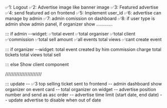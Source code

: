 

✅1: Logout
✅2: Advertise image like banner image
✅3: Featured advertise
✅4: send featured ad on frontend
✅5: Implement user_id
✅6: advertise can manage by admin
✅7: admin comission on dashboard
✅8: if user type is admin show admin panel, if organizer show ............. 

::: if admin
--widget:
    ✅total event
    ✅total organiser
    ✅total client
    ✅commission
    ✅total sell amount
    ✅all events
    total views
    ✅cant create event

::: if organizer
--widget:
    total event created by him
    commission charge
    total tickets
    total views
    total sell

::: else
    Show client component



///////////////////////

::: update
    -- ✅3 top selling ticket sent to frontend
    -- admin dashboard show organizer on event card
    -- total organizer on widget
    -- advertise position number and send as asc order
    -- advertise time limit (start date, end date)
    -- update advertise to disable when out of date



